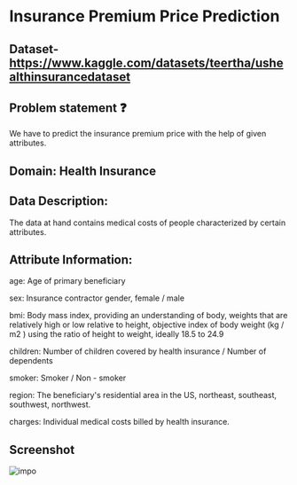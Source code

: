 # Insurance Premium Price Prediction

## Dataset- https://www.kaggle.com/datasets/teertha/ushealthinsurancedataset

## Problem statement ❓

We have to predict the insurance premium price with the help of given attributes.

## Domain: Health Insurance

## Data Description:
The data at hand contains medical costs of people characterized by certain attributes.

## Attribute Information:
age: Age of primary beneficiary

sex: Insurance contractor gender, female / male

bmi: Body mass index, providing an understanding of body, weights that are relatively high or low relative to height, objective index of body weight (kg /  m2
 ) using the ratio of height to weight, ideally 18.5 to 24.9
 
children: Number of children covered by health insurance / Number of dependents

smoker: Smoker / Non - smoker

region: The beneficiary's residential area in the US, northeast, southeast, southwest, northwest.

charges: Individual medical costs billed by health insurance.


## Screenshot

![impo](https://user-images.githubusercontent.com/110579465/222173906-ccb37ca8-b121-4e50-9cc0-218a040e520a.png)
